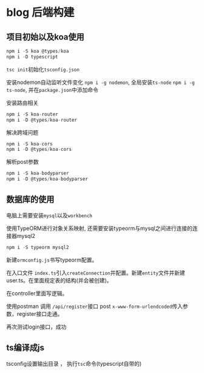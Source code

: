 # blog 后端构建

## 项目初始以及koa使用

```js
npm i -S koa @types/koa
npm i -D typescript 
```

`tsc init`初始化`tsconfig.json`

安装nodemon自动监听文件变化 `npm i -g nodemon`, 全局安装`ts-node` `npm i -g ts-node`, 并在`package.json`中添加命令

安装路由相关

```js
npm i -S koa-router
npm i -D @types/koa-router
```

解决跨域问题

```js
npm i -S koa-cors
npm i -D @types/koa-cors
```

解析post参数

```js
npm i -S koa-bodyparser
npm i -D @types/koa-bodyparser
```

## 数据库的使用

电脑上需要安装`mysql`以及`workbench`

使用TypeORM进行对象关系映射, 还需要安装typeorm与mysql之间进行连接的连接器mysql2

```js
npm i -S typeorm mysql2
```

新建`ormconfig.js`书写typeorm配置。

在入口文件 `index.ts`引入`createConnection`并配置。新建`entity`文件并新建user.ts。在里面规定表的结构(并会被创建)。

在controller里面写逻辑。

使用postman 调用 `/api/register`接口 post `x-www-form-urlendcoded`传入参数，register接口走通。

再次测试login接口，成功

## ts编译成js

tsconfig设置输出目录 ， 执行`tsc`命令(typescript自带的)